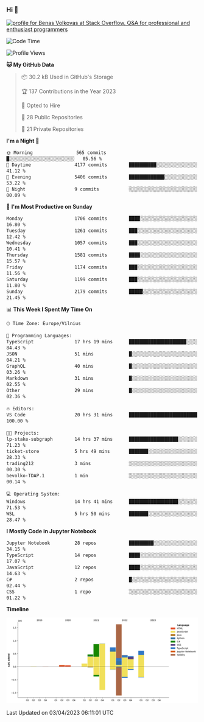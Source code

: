 ### Hi 👋
<a href="https://stackoverflow.com/users/14954249/benas-volkovas"><img src="https://stackoverflow.com/users/flair/14954249.png?theme=dark" width="208" height="58" alt="profile for Benas Volkovas at Stack Overflow, Q&amp;A for professional and enthusiast programmers" title="profile for Benas Volkovas at Stack Overflow, Q&amp;A for professional and enthusiast programmers"></a>

<!--START_SECTION:waka-->
![Code Time](http://img.shields.io/badge/Code%20Time-1%2C384%20hrs%2049%20mins-blue)

![Profile Views](http://img.shields.io/badge/Profile%20Views-0-blue)

**🐱 My GitHub Data** 

> 📦 30.2 kB Used in GitHub's Storage 
 > 
> 🏆 137 Contributions in the Year 2023
 > 
> 💼 Opted to Hire
 > 
> 📜 28 Public Repositories 
 > 
> 🔑 21 Private Repositories 
 > 
**I'm a Night 🦉** 

```text
🌞 Morning                565 commits         █░░░░░░░░░░░░░░░░░░░░░░░░   05.56 % 
🌆 Daytime                4177 commits        ██████████░░░░░░░░░░░░░░░   41.12 % 
🌃 Evening                5406 commits        █████████████░░░░░░░░░░░░   53.22 % 
🌙 Night                  9 commits           ░░░░░░░░░░░░░░░░░░░░░░░░░   00.09 % 
```
📅 **I'm Most Productive on Sunday** 

```text
Monday                   1706 commits        ████░░░░░░░░░░░░░░░░░░░░░   16.80 % 
Tuesday                  1261 commits        ███░░░░░░░░░░░░░░░░░░░░░░   12.42 % 
Wednesday                1057 commits        ███░░░░░░░░░░░░░░░░░░░░░░   10.41 % 
Thursday                 1581 commits        ████░░░░░░░░░░░░░░░░░░░░░   15.57 % 
Friday                   1174 commits        ███░░░░░░░░░░░░░░░░░░░░░░   11.56 % 
Saturday                 1199 commits        ███░░░░░░░░░░░░░░░░░░░░░░   11.80 % 
Sunday                   2179 commits        █████░░░░░░░░░░░░░░░░░░░░   21.45 % 
```


📊 **This Week I Spent My Time On** 

```text
🕑︎ Time Zone: Europe/Vilnius

💬 Programming Languages: 
TypeScript               17 hrs 19 mins      █████████████████████░░░░   84.43 % 
JSON                     51 mins             █░░░░░░░░░░░░░░░░░░░░░░░░   04.21 % 
GraphQL                  40 mins             █░░░░░░░░░░░░░░░░░░░░░░░░   03.26 % 
Markdown                 31 mins             █░░░░░░░░░░░░░░░░░░░░░░░░   02.55 % 
Other                    29 mins             █░░░░░░░░░░░░░░░░░░░░░░░░   02.36 % 

🔥 Editors: 
VS Code                  20 hrs 31 mins      █████████████████████████   100.00 % 

🐱‍💻 Projects: 
lp-stake-subgraph        14 hrs 37 mins      ██████████████████░░░░░░░   71.23 % 
ticket-store             5 hrs 49 mins       ███████░░░░░░░░░░░░░░░░░░   28.33 % 
trading212               3 mins              ░░░░░░░░░░░░░░░░░░░░░░░░░   00.30 % 
bevolko-TDAP.1           1 min               ░░░░░░░░░░░░░░░░░░░░░░░░░   00.14 % 

💻 Operating System: 
Windows                  14 hrs 41 mins      ██████████████████░░░░░░░   71.53 % 
WSL                      5 hrs 50 mins       ███████░░░░░░░░░░░░░░░░░░   28.47 % 
```

**I Mostly Code in Jupyter Notebook** 

```text
Jupyter Notebook         28 repos            █████████░░░░░░░░░░░░░░░░   34.15 % 
TypeScript               14 repos            ████░░░░░░░░░░░░░░░░░░░░░   17.07 % 
JavaScript               12 repos            ████░░░░░░░░░░░░░░░░░░░░░   14.63 % 
C#                       2 repos             █░░░░░░░░░░░░░░░░░░░░░░░░   02.44 % 
CSS                      1 repo              ░░░░░░░░░░░░░░░░░░░░░░░░░   01.22 % 
```



**Timeline**

![Lines of Code chart](https://raw.githubusercontent.com/BenasVolkovas/BenasVolkovas/main/assets/bar_graph.png)


 Last Updated on 03/04/2023 06:11:01 UTC
<!--END_SECTION:waka-->
